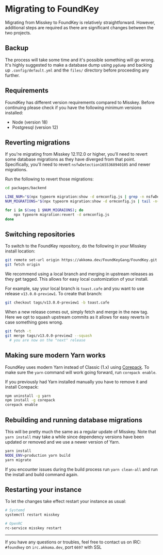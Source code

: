 # Migrating to FoundKey

Migrating from Misskey to FoundKey is relatively straightforward. However, additional steps are required as there are significant changes between the two projects.

## Backup
The process will take some time and it's possible something will go wrong. It's highly suggested to make a database dump using `pgdump` and backing up `.config/default.yml` and the `files/` directory before proceeding any further.

## Requirements
FoundKey has different version requirements compared to Misskey. Before continuing please check if you have the following minimum versions installed:
* Node (version 18)
* Postgresql (version 12)

## Reverting migrations
If you're migrating from Misskey 12.112.0 or higher, you'll need to revert some database migrations as they have diverged from that point. Specifically, you'll need to revert `nsfwDetection1655368940105` and newer migrations.

Run the following to revert those migrations:
```sh
cd packages/backend

LINE_NUM="$(npx typeorm migration:show -d ormconfig.js | grep -n nsfwDetection1655368940105 | cut -d ':' -f 1)"
NUM_MIGRATIONS="$(npx typeorm migration:show -d ormconfig.js | tail -n+"$LINE_NUM" | grep '\[X\]' | nl)"

for i in $(seq 1 $NUM_MIGRAIONS); do
	npx typeorm migration:revert -d ormconfig.js
done
```

## Switching repositories
To switch to the FoundKey repository, do the following in your Misskey install location:
```sh
git remote set-url origin https://akkoma.dev/FoundKeyGang/FoundKey.git
git fetch origin
```
We recommend using a local branch and merging in upstream releases as they get tagged. This allows for easy local customization of your install.

For example, say your local branch is `toast.cafe` and you want to use release `v13.0.0-preview1`. To create that branch:
```sh
git checkout tags/v13.0.0-preview1 -b toast.cafe
```

When a new release comes out, simply fetch and merge in the new tag. Here we opt to squash upstream commits as it allows for easy reverts in case something goes wrong.
```sh
git fetch -t
git merge tags/v13.0.0-preview2 --squash
  # you are now on the "next" release
```

## Making sure modern Yarn works
FoundKey uses modern Yarn instead of Classic (1.x) using [Corepack](https://github.com/nodejs/corepack). To make sure the `yarn` command will work going forward, run `corepack enable`.

If you previously had Yarn installed manually you have to remove it and install Corepack:
```sh
npm uninstall -g yarn
npm install -g corepack
corepack enable
```

## Rebuilding and running database migrations
This will be pretty much the same as a regular update of Misskey. Note that `yarn install` may take a while since dependency versions have been updated or removed and we use a newer version of Yarn.
```sh
yarn install
NODE_ENV=production yarn build
yarn migrate
```
If you encounter issues during the build process run `yarn clean-all` and run the install and build command again.

## Restarting your instance
To let the changes take effect restart your instance as usual:
```sh
# Systemd
systemctl restart misskey

# OpenRC
rc-service misskey restart
```

----------------------------------------------------------------

If you have any questions or troubles, feel free to contact us on IRC: `#foundkey` on `irc.akkoma.dev`, port `6697` with SSL